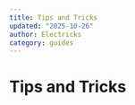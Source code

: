 ```yaml
---
title: Tips and Tricks
updated: "2025-10-26"
author: Electricks
category: guides
---
```


# Tips and Tricks

